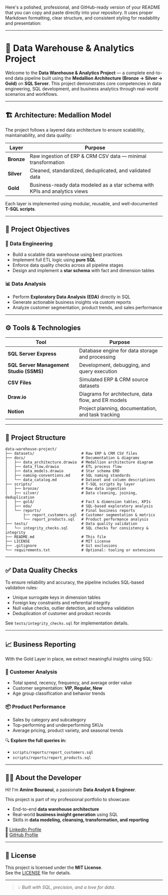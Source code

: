 Here's a polished, professional, and GitHub-ready version of your README that you can copy and paste directly into your repository. It uses proper Markdown formatting, clear structure, and consistent styling for readability and presentation:

---

# 🏦 Data Warehouse & Analytics Project

Welcome to the **Data Warehouse & Analytics Project** — a complete end-to-end data pipeline built using the **Medallion Architecture (Bronze → Silver → Gold)** on **SQL Server**. This project demonstrates core competencies in data engineering, SQL development, and business analytics through real-world scenarios and workflows.

---

## 🏗️ Architecture: Medallion Model

The project follows a layered data architecture to ensure scalability, maintainability, and data quality:

| Layer | Purpose |
|------|--------|
| **Bronze** | Raw ingestion of ERP & CRM CSV data — minimal transformation |
| **Silver** | Cleaned, standardized, deduplicated, and validated data |
| **Gold** | Business-ready data modeled as a star schema with KPIs and analytics views |

Each layer is implemented using modular, reusable, and well-documented **T-SQL scripts**.

---

## 🎯 Project Objectives

### 🔧 Data Engineering
- Build a scalable data warehouse using best practices
- Implement full ETL logic using **pure SQL**
- Enforce data quality checks across all pipeline stages
- Design and implement a **star schema** with fact and dimension tables

### 📊 Data Analysis
- Perform **Exploratory Data Analysis (EDA)** directly in SQL
- Generate actionable business insights via custom reports
- Analyze customer segmentation, product trends, and sales performance

---

## ⚙️ Tools & Technologies

| Tool | Purpose |
|------|--------|
| **SQL Server Express** | Database engine for data storage and processing |
| **SQL Server Management Studio (SSMS)** | Development, debugging, and query execution |
| **CSV Files** | Simulated ERP & CRM source datasets |
| **Draw.io** | Diagrams for architecture, data flow, and ER models |
| **Notion** | Project planning, documentation, and task tracking |

---

## 📁 Project Structure

```
data-warehouse-project/
├── datasets/                     # Raw ERP & CRM CSV files
├── docs/                         # Documentation & diagrams
│   ├── data_architecture.drawio  # Medallion architecture diagram
│   ├── data_flow.drawio          # ETL process flow
│   ├── data_models.drawio        # Star schema ERD
│   ├── naming-conventions.md     # SQL naming standards
│   └── data_catalog.md           # Dataset and column descriptions
├── scripts/                      # T-SQL scripts by layer
│   ├── bronze/                   # Raw data ingestion
│   ├── silver/                   # Data cleaning, joining, deduplication
│   ├── gold/                     # Fact & dimension tables, KPIs
│   ├── eda/                      # SQL-based exploratory analysis
│   └── reports/                  # Final business reports
│       ├── report_customers.sql  # Customer segmentation & metrics
│       └── report_products.sql   # Product performance analysis
├── tests/                        # Data quality validation
│   └── integrity_checks.sql      # SQL checks for consistency & integrity
├── README.md                     # This file
├── LICENSE                       # MIT License
├── .gitignore                    # Git exclusions
└── requirements.txt              # Optional: tooling or extensions
```

---

## ✅ Data Quality Checks

To ensure reliability and accuracy, the pipeline includes SQL-based validation rules:
- Unique surrogate keys in dimension tables
- Foreign key constraints and referential integrity
- Null value checks, outlier detection, and schema validation
- Deduplication of customer and product records

See `tests/integrity_checks.sql` for implementation details.

---

## 📈 Business Reporting

With the Gold Layer in place, we extract meaningful insights using SQL:

### 👥 Customer Analysis
- Total spend, recency, frequency, and average order value
- Customer segmentation: **VIP, Regular, New**
- Age group classification and behavior trends

### 📦 Product Performance
- Sales by category and subcategory
- Top-performing and underperforming SKUs
- Average pricing, product variety, and seasonal trends

🔍 **Explore the full queries in:**
- `scripts/reports/report_customers.sql`
- `scripts/reports/report_products.sql`

---

## 👨‍💻 About the Developer

Hi! I'm **Amine Bouraoui**, a passionate **Data Analyst & Engineer**.  

This project is part of my professional portfolio to showcase:
- End-to-end **data warehouse architecture**
- Real-world **business insight generation** using SQL
- Skills in **data modeling, cleansing, transformation, and reporting**

🔗 [LinkedIn Profile](https://www.linkedin.com/in/amine-bouraoui)  
🐙 [GitHub Profile](https://github.com/aminebouraoui)

---

## 📄 License

This project is licensed under the **MIT License**.  
See the [LICENSE](LICENSE) file for details.

---

> 💡 *Built with SQL, precision, and a love for data.*
